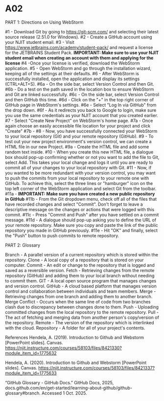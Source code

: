 # A02

PART 1: Directions on Using WebStorm

#1 - Download Git by going to https://git-scm.com/ and selecting their latest source release (2.51.0 for Windows).
#2 - Create a GitHub account using your NJIT student email.
#3 - Visit https://www.jetbrains.com/academy/student-pack/ and request a license for the JETBRAINS Student Pack. **IMPORTANT: Make sure to use your NJIT student email when creating an account with them and applying for the license**
#4 -Once your license is verified, download the WebStorm application.
#5 - Open WebStorm and go through the installation wizard, keeping all of the settings at their defaults.
#6 - After WebStorm is successfully installed, open the application and display its settings (CTRL+ALT+S).
  #6a - On the side bar, select Version Control and then Git.
  #6b - Do a test on the path saved in the location box to ensure WebStorm and Git are linked successfully.
  #6c - On the side bar, select Version Control and then GitHub this time.
  #6d - Click on the "+" in the top right corner of GitHub page in WebStorm's settings.
  #6e - Select "Log In via GitHub" from the drop down.
  #6f - As it redirects you back to Google to login, make sure you use the same credentials as your NJIT account that you created earlier.
#7 - Select "Create New Project" on WebStorm's home page.
  #7a - Once again choose an easily accessible file location for your project and click "Create"
  #7b - 
#8 - Now, you have successfully connected your WebStorm to your local repository (Git) and your remote repository (GitHub).
#9 - To test out your new project environment's version control, we can create a HTML file in our new Project.
  #9a - Create the HTML file and add some random text inside.
#10 - When you create this new HTML file, a dialogue box should pop-up confirming whether or not you want to add the file to Git, select Add. This takes your local change and logs it until you are ready to commit all of your changes to your local repository with Git.
#11 - Now, if you wanted to be more redundant with your version control, you may want to push the commits from your local repository to your remote one with GitHub. To achieve this, select the three lines or "hamburger" icon on the top left corner of the WebStorm application and select Git from the toolbar.
  #11a - **IMPORTANT: Make sure you have created a new public repository in GitHub** 
  #11b - From the Git dropdown menu, check off all of the files that have recorded changes and select "Commit". Don't forget to leave a descriptive message on the changes or actions that were logged with this commit.
  #11c - Press "Commit and Push" after you have settled on a commit message.
  #11d - A dialogue should pop-up asking you to define the URL of your remote repository. Make sure you copy and paste the link of the public repository you made in GitHub previously.
  #11e - Hit "OK" and finally, select the "Push" button to push commits to remote repository.

PART 2: Glossary

Branch - A parallel version of a current repository which is stored within the repository.
Clone - A local copy of a repository that is stored on your computer.
Commit - An edit or change to the repository that is logged and saved as a reversible version.
Fetch - Retrieving changes from the remote repository (GitHub) and adding them to your local branch without needing to commit them.
GIT - A local open source program that manages changes and version control.
GitHub - A cloud based platform that manages version control and collaboration between individuals and team members.
Merge - Retrieving changes from one branch and adding them to another branch.
Merge Conflict - Occurs when the same line of code from two branches clash due to discrepancy between changes done to them.
Push - Uploading committed changes from the local repository to the remote repository.
Pull - The act of fetching and merging data from another person's copy/version of the repository.
Remote - The version of the repository which is interlinked with the cloud.
Repository - A folder for all of your project's contents.

References
Hendela, A. (2019). Introduction to Github and Webstorm [PowerPoint slides]. Canvas. https://njit.instructure.com/courses/58103/files/8421330?module_item_id=1775632

Hendela, A. (2020). Introduction to Github and Webstorm [PowerPoint slides]. Canvas. https://njit.instructure.com/courses/58103/files/8421337?module_item_id=1775633

“GitHub Glossary - GitHub Docs.” GitHub Docs, 2025, docs.github.com/en/get-started/learning-about-github/github-glossary#branch. Accessed 1 Oct. 2025.


